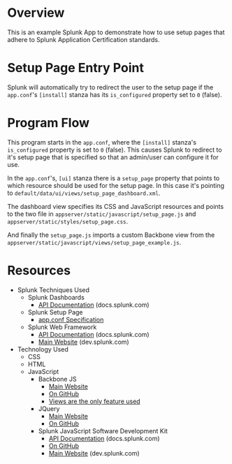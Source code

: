 # Overview

This is an example Splunk App to demonstrate how to use setup pages that adhere to Splunk Application Certification standards.

# Setup Page Entry Point

Splunk will automatically try to redirect the user to the setup page if the `app.conf`'s `[install]` stanza has its `is_configured` property set to `0` (false).

# Program Flow

This program starts in the `app.conf`, where the `[install]` stanza's `is_configured` property is set to `0` (false). This causes Splunk to redirect to it's setup page that is specified so that an admin/user can configure it for use.

In the `app.conf`'s, `[ui]` stanza there is a `setup_page` property that points to which resource should be used for the setup page. In this case it's pointing to `default/data/ui/views/setup_page_dashboard.xml`.

The dashboard view specifies its CSS and JavaScript resources and points to the two file in `appserver/static/javascript/setup_page.js` and `appserver/static/styles/setup_page.css`.

And finally the `setup_page.js` imports a custom Backbone view from the `appserver/static/javascript/views/setup_page_example.js`.

# Resources
- Splunk Techniques Used
    - Splunk Dashboards
        - [API Documentation](https://docs.splunk.com/Documentation/SplunkCloud/latest/Viz/PanelreferenceforSimplifiedXML) (docs.splunk.com)
    - Splunk Setup Page
        - [app.conf Specification](https://docs.splunk.com/Documentation/Splunk/latest/admin/Appconf#.5Bui.5D)
    - Splunk Web Framework
        - [API Documentation](https://docs.splunk.com/Documentation/WebFramework) (docs.splunk.com)
        - [Main Website](https://dev.splunk.com/webframework) (dev.splunk.com)
- Technology Used
    - CSS
    - HTML
    - JavaScript
        - Backbone JS
            - [Main Website](https://backbonejs.org/)
            - [On GitHub](https://github.com/jashkenas/backbone/)
            - [Views are the only feature used](https://backbonejs.org/#View)
        - JQuery
            - [Main Website](https://jquery.com/)
            - [On GitHub](https://github.com/jquery/jquery/)
        - Splunk JavaScript Software Development Kit
            - [API Documentation](https://docs.splunk.com/Documentation/JavaScriptSDK) (docs.splunk.com)
            - [On GitHub](https://github.com/splunk/splunk-sdk-javascript)
            - [Main Website](https://dev.splunk.com/enterprise/docs/devtools/javascript/sdk-javascript) (dev.splunk.com)
